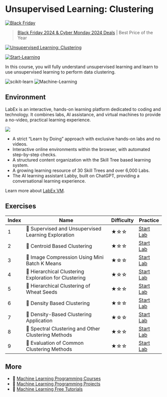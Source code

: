 # Unsupervised Learning: Clustering

[![Black Friday](https://file.labex.io/images/labex-bf24.png)](https://labex.io/pricing)

> [Black Friday 2024 & Cyber Monday 2024 Deals](https://labex.io/pricing) | Best Price of the Year

[![Unsupervised Learning: Clustering](https://cover-creator.appbot.io/unsupervised-learning-clustering.png)](https://labex.io/courses/unsupervised-learning-clustering)

[![Start-Learning](https://img.shields.io/badge/Start-Learning-whitesmoke?style=for-the-badge)](https://labex.io/courses/unsupervised-learning-clustering)

In this course, you will fully understand unsupervised learning and learn to use unsupervised learning to perform data clustering.

![scikit-learn](https://img.shields.io/badge/scikit-learn-whitesmoke?style=for-the-badge&logo=scikit-learn)
![Machine-Learning](https://img.shields.io/badge/Machine-Learning-whitesmoke?style=for-the-badge&logo=machine-learning)


## Environment

LabEx is an interactive, hands-on learning platform dedicated to coding and technology. It combines labs, AI assistance, and virtual machines to provide a no-video, practical learning experience.

![](https://tutorial-screenshot.getvm.io/images/vm-1725247253.png)

- A strict “Learn by Doing” approach with exclusive hands-on labs and no videos.
- Interactive online environments within the browser, with automated step-by-step checks.
- A structured content organization with the Skill Tree based learning system.
- A growing learning resource of 30 Skill Trees and over 6,000 Labs.
- The AI learning assistant Labby, built on ChatGPT, providing a conversational learning experience.

Learn more about [LabEx VM](https://support.labex.io/using-labex/virtual-machine).

## Exercises

|   Index | Name                                                 | Difficulty   | Practice                                                                                                                  |
|---------|------------------------------------------------------|--------------|---------------------------------------------------------------------------------------------------------------------------|
|       1 | 📖 Supervised and Unsupervised Learning Exploration   | ★☆☆          | <a target='_blank' href='https://labex.io/labs/ml-supervised-and-unsupervised-learning-exploration-20815'>Start Lab</a>   |
|       2 | 📖 Centroid Based Clustering                          | ★☆☆          | <a target='_blank' href='https://labex.io/labs/ml-centroid-based-clustering-20754'>Start Lab</a>                          |
|       3 | 📖 Image Compression Using Mini Batch K Means         | ★☆☆          | <a target='_blank' href='https://labex.io/labs/ml-image-compression-using-mini-batch-k-means-20783'>Start Lab</a>         |
|       4 | 📖 Hierarchical Clustering Exploration for Clustering | ★☆☆          | <a target='_blank' href='https://labex.io/labs/ml-hierarchical-clustering-exploration-for-clustering-20782'>Start Lab</a> |
|       5 | 📖 Hierarchical Clustering of Wheat Seeds             | ★☆☆          | <a target='_blank' href='https://labex.io/labs/ml-hierarchical-clustering-of-wheat-seeds-20779'>Start Lab</a>             |
|       6 | 📖 Density Based Clustering                           | ★☆☆          | <a target='_blank' href='https://labex.io/labs/ml-density-based-clustering-20770'>Start Lab</a>                           |
|       7 | 📖 Density-Based Clustering Application               | ★☆☆          | <a target='_blank' href='https://labex.io/labs/ml-density-based-clustering-application-20820'>Start Lab</a>               |
|       8 | 📖 Spectral Clustering and Other Clustering Methods   | ★☆☆          | <a target='_blank' href='https://labex.io/labs/ml-spectral-clustering-and-other-clustering-methods-20811'>Start Lab</a>   |
|       9 | 📖 Evaluation of Common Clustering Methods            | ★☆☆          | <a target='_blank' href='https://labex.io/labs/ml-evaluation-of-common-clustering-methods-20774'>Start Lab</a>            |

## More

- 🔗 [Machine Learning Programming Courses](https://github.com/labex-labs/awesome-programming-courses)
- 🔗 [Machine Learning Programming Projects](https://github.com/labex-labs/awesome-programming-projects)
- 🔗 [Machine Learning Free Tutorials](https://github.com/labex-labs/ml-free-tutorials)


